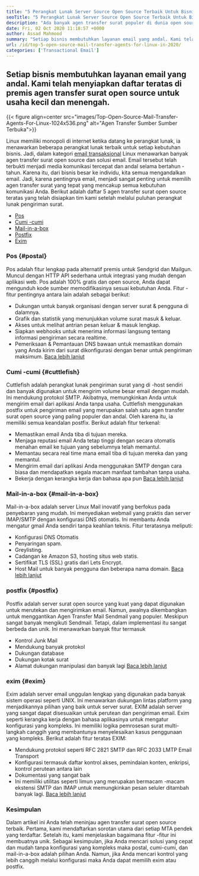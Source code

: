 ```yaml
---
title: "5 Perangkat Lunak Server Source Open Source Terbaik Untuk Bisnis di tahun 2020" 
seoTitle: "5 Perangkat Lunak Server Source Open Source Terbaik Untuk Bisnis di tahun 2020" 
description: "Ada banyak agen transfer surat populer di dunia open source untuk mengatur layanan email Anda sendiri seperti Gmail. Kami memiliki server 5 surat teratas yang terpilih." 
date: Fri, 02 Oct 2020 11:18:57 +0000
author: Assad Mahmood
summary: "Setiap bisnis membutuhkan layanan email yang andal. Kami telah menyiapkan daftar teratas di premis agen transfer surat open source untuk usaha kecil dan menengah." 
url: /id/top-5-open-source-mail-transfer-agents-for-linux-in-2020/
categories: ['Transactional Email']
---
```


## Setiap bisnis membutuhkan layanan email yang andal. Kami telah menyiapkan daftar teratas di premis agen transfer surat open source untuk usaha kecil dan menengah.

{{< figure align=center src="images/Top-Open-Source-Mail-Transfer-Agents-For-Linux-1024x536.png" alt="Agen Transfer Sumber Sumber Terbuka">}}

Linux memiliki monopoli di internet ketika datang ke perangkat lunak, ia menawarkan beberapa perangkat lunak terbaik untuk setiap kebutuhan bisnis. Jadi, dalam kategori [email transaksional][1] Linux menawarkan banyak agen transfer surat open source dan solusi email.
Email tersebut telah terbukti menjadi media komunikasi tercepat dan andal selama bertahun -tahun. Karena itu, dari bisnis besar ke individu, kita semua mengandalkan email. Jadi, karena pentingnya email, menjadi sangat penting untuk memilih agen transfer surat yang tepat yang mencakup semua kebutuhan komunikasi Anda.
Berikut adalah daftar 5 agen transfer surat open source teratas yang telah disiapkan tim kami setelah melalui puluhan perangkat lunak pengiriman surat.
  * [Pos][2]
  * [Cumi -cumi][3]
  * [Mail-in-a-box][4]
  * [Postfix][5]
  * [Exim][6]


### **Pos** {#postal}

Pos adalah fitur lengkap pada alternatif premis untuk Sendgrid dan Mailgun. Muncul dengan HTTP API sederhana untuk integrasi yang mudah dengan aplikasi web. Pos adalah 100% gratis dan open source, Anda dapat mengunduh kode sumber memodifikasinya sesuai kebutuhan Anda.
Fitur -fitur pentingnya antara lain adalah sebagai berikut:
  * Dukungan untuk banyak organisasi dengan server surat & pengguna di dalamnya.
  * Grafik dan statistik yang menunjukkan volume surat masuk & keluar.
  * Akses untuk melihat antrian pesan keluar & masuk lengkap.
  * Siapkan webhooks untuk menerima informasi langsung tentang informasi pengiriman secara realtime.
  * Pemeriksaan & Pemantauan DNS bawaan untuk memastikan domain yang Anda kirim dari surat dikonfigurasi dengan benar untuk pengiriman maksimum.
    [Baca lebih lanjut][7]


### **Cumi -cumi** {#cuttlefish}

Cuttlefish adalah perangkat lunak pengiriman surat yang di -host sendiri dan banyak digunakan untuk mengirim volume besar email dengan mudah. Ini mendukung protokol SMTP. Akibatnya, memungkinkan Anda untuk mengirim email dari aplikasi Anda tanpa usaha. Cuttlefish menggunakan postfix untuk pengiriman email yang merupakan salah satu agen transfer surat open source yang paling populer dan andal. Oleh karena itu, ia memiliki semua keandalan postfix.
Berikut adalah fitur terkenal:
  * Memastikan email Anda tiba di tujuan mereka.
  * Menjaga reputasi email Anda tetap tinggi dengan secara otomatis menahan email ke tujuan yang sebelumnya telah memantul.
  * Memantau secara real time mana email tiba di tujuan mereka dan yang memantul.
  * Mengirim email dari aplikasi Anda menggunakan SMTP dengan cara biasa dan mendapatkan segala macam manfaat tambahan tanpa usaha.
  * Bekerja dengan kerangka kerja dan bahasa apa pun
    [Baca lebih lanjut][8]


### **Mail-in-a-box** {#mail-in-a-box}

Mail-in-a-box adalah server Linux Mail inovatif yang berfokus pada penyebaran yang mudah. Ini menyediakan webmail yang praktis dan server IMAP/SMTP dengan konfigurasi DNS otomatis. Ini membantu Anda mengatur gmail Anda sendiri tanpa keahlian teknis. Fitur teratasnya meliputi:
  * Konfigurasi DNS Otomatis
  * Penyaringan spam.
  * Greylisting.
  * Cadangan ke Amazon S3, hosting situs web statis.
  * Sertifikat TLS (SSL) gratis dari Lets Encrypt.
  * Host Mail untuk banyak pengguna dan beberapa nama domain.
    [Baca lebih lanjut][9]


### **postfix** {#postfix}

Postfix adalah server surat open source yang kuat yang dapat digunakan untuk merutekan dan mengirimkan email. Namun, awalnya dikembangkan untuk menggantikan Agen Transfer Mail Sendmail yang populer. Meskipun sangat banyak mengikuti Sendmail. Tetapi, dalam implementasi itu sangat berbeda dan unik. Ini menawarkan banyak fitur termasuk
  * Kontrol Junk Mail
  * Mendukung banyak protokol
  * Dukungan database
  * Dukungan kotak surat
  * Alamat dukungan manipulasi dan banyak lagi
    [Baca lebih lanjut][10]


### **exim** {#exim}

Exim adalah server email unggulan lengkap yang digunakan pada banyak sistem operasi seperti UNIX. Ini menawarkan dukungan lintas platform yang menjadikannya pilihan yang baik untuk server surat. EXIM adalah server yang sangat dapat disesuaikan untuk perutean dan pengiriman email. Exim seperti kerangka kerja dengan bahasa aplikasinya untuk mengatur konfigurasi yang kompleks. Ini memiliki logika pemrosesan surat multi-langkah canggih yang membantunya menyelesaikan kasus penggunaan yang kompleks. Berikut adalah fitur teratas EXIM:
  * Mendukung protokol seperti RFC 2821 SMTP dan RFC 2033 LMTP Email Transport
  * Konfigurasi termasuk daftar kontrol akses, pemindaian konten, enkripsi, kontrol perutean antara lain
  * Dokumentasi yang sangat baik
  * Ini memiliki utilitas seperti limun yang merupakan bermacam -macam ekstensi SMTP dan IMAP untuk memungkinkan pesan seluler ditambah banyak lagi.
    [Baca lebih lanjut][11]

### Kesimpulan
Dalam artikel ini Anda telah meninjau agen transfer surat open source terbaik. Pertama, kami mendaftarkan sorotan utama dari setiap MTA pendek yang terdaftar. Setelah itu, kami menjelaskan bagaimana fitur -fitur ini membuatnya unik. Sebagai kesimpulan, jika Anda mencari solusi yang cepat dan mudah tanpa konfigurasi yang kompleks maka postal, cumi-cumi, dan mail-in-a-box adalah pilihan Anda. Namun, jika Anda mencari kontrol yang lebih canggih melalui konfigurasi maka Anda dapat memilih exim atau postfix.



[1]: https://products.containerize.com/transactional-email
[2]: #postal
[3]: #cuttlefish
[4]: #mail-in-a-box
[5]: #postfix
[6]: #exim
[7]: https://products.containerize.com/transactional-email/postal
[8]: https://products.containerize.com/transactional-email/cuttlefish
[9]: https://products.containerize.com/transactional-email/mail-in-a-box
[10]: https://products.containerize.com/transactional-email/postfix
[11]: https://products.containerize.com/transactional-email/exim
